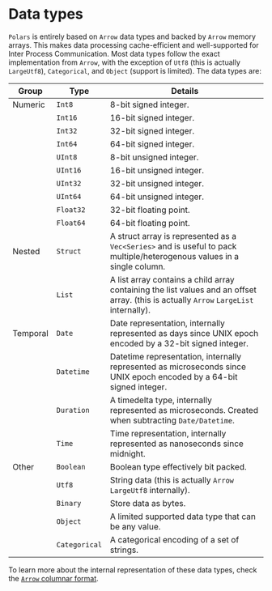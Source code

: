 # Data types

`Polars` is entirely based on `Arrow` data types and backed by `Arrow` memory arrays. This makes data processing
cache-efficient and well-supported for Inter Process Communication. Most data types follow the exact implementation
from `Arrow`, with the exception of `Utf8` (this is actually `LargeUtf8`), `Categorical`, and `Object` (support is limited). The data types are:

| Group    | Type          | Details                                                                                                                                |
| -------- | ------------- | -------------------------------------------------------------------------------------------------------------------------------------- |
| Numeric  | `Int8`        | 8-bit signed integer.                                                                                                                  |
|          | `Int16`       | 16-bit signed integer.                                                                                                                 |
|          | `Int32`       | 32-bit signed integer.                                                                                                                 |
|          | `Int64`       | 64-bit signed integer.                                                                                                                 |
|          | `UInt8`       | 8-bit unsigned integer.                                                                                                                |
|          | `UInt16`      | 16-bit unsigned integer.                                                                                                               |
|          | `UInt32`      | 32-bit unsigned integer.                                                                                                               |
|          | `UInt64`      | 64-bit unsigned integer.                                                                                                               |
|          | `Float32`     | 32-bit floating point.                                                                                                                 |
|          | `Float64`     | 64-bit floating point.                                                                                                                 |
| Nested   | `Struct`      | A struct array is represented as a `Vec<Series>` and is useful to pack multiple/heterogenous values in a single column.                |
|          | `List`        | A list array contains a child array containing the list values and an offset array. (this is actually `Arrow` `LargeList` internally). |
| Temporal | `Date`        | Date representation, internally represented as days since UNIX epoch encoded by a 32-bit signed integer.                               |
|          | `Datetime`    | Datetime representation, internally represented as microseconds since UNIX epoch encoded by a 64-bit signed integer.                   |
|          | `Duration`    | A timedelta type, internally represented as microseconds. Created when subtracting `Date/Datetime`.                                    |
|          | `Time`        | Time representation, internally represented as nanoseconds since midnight.                                                             |
| Other    | `Boolean`     | Boolean type effectively bit packed.                                                                                                   |
|          | `Utf8`        | String data (this is actually `Arrow` `LargeUtf8` internally).                                                                         |
|          | `Binary`      | Store data as bytes.                                                                                                                   |
|          | `Object`      | A limited supported data type that can be any value.                                                                                   |
|          | `Categorical` | A categorical encoding of a set of strings.                                                                                            |

To learn more about the internal representation of these data types, check the [`Arrow` columnar format](https://arrow.apache.org/docs/format/Columnar.html).

